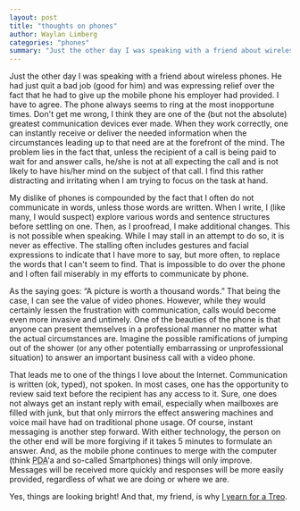 ```yaml
---
layout: post
title: "thoughts on phones"
author: Waylan Limberg
categories: "phones"
summary: "Just the other day I was speaking with a friend about wireless phones. He had just quit a bad job (good for him) and was expressing relief over the fact that he had to give up the mobile phone his employer had provided. I have to agree. The phone always seems to ring at the most inopportune times. Don't get me wrong, I think they are one of the (but not the absolute) greatest communication devices ever made. When they work correctly, one can instantly receive or deliver the needed information when the circumstances leading up to that need are at the forefront of the mind. The problem lies in the fact that, unless the recipient of a call is being paid to wait for and answer calls, he/she is not at all expecting the call and is not likely to have his/her mind on the subject of that call. I find this rather distracting and irritating when I am trying to focus on the task at hand."
---
```


Just the other day I was speaking with a friend about wireless phones. He had just quit a bad job (good for him) and was expressing relief over the fact that he had to give up the mobile phone his employer had provided. I have to agree. The phone always seems to ring at the most inopportune times. Don't get me wrong, I think they are one of the (but not the absolute) greatest communication devices ever made. When they work correctly, one can instantly receive or deliver the needed information when the circumstances leading up to that need are at the forefront of the mind. The problem lies in the fact that, unless the recipient of a call is being paid to wait for and answer calls, he/she is not at all expecting the call and is not likely to have his/her mind on the subject of that call. I find this rather distracting and irritating when I am trying to focus on the task at hand.

My dislike of phones is compounded by the fact that I often do not communicate in words, unless those words are written. When I write, I (like many, I would suspect) explore various words and sentence structures before settling on one. Then, as I proofread, I make additional changes. This is not possible when speaking. While I may stall in an attempt to do so, it is never as effective. The stalling often includes gestures and facial expressions to indicate that I have more to say, but more often, to replace the words that I can't seem to find. That is impossible to do over the phone and I often fail miserably in my efforts to communicate by phone.

As the saying goes: &#8220;A picture is worth a thousand words.&#8221; That being the case, I can see the value of video phones. However, while they would certainly lessen the frustration with communication, calls would become even more invasive and untimely. One of the beauties of the phone is that anyone can present themselves in a professional manner no matter what the actual circumstances are. Imagine the possible ramifications of jumping out of the shower (or any other potentially embarrassing or unprofessional situation) to answer an important business call with a video phone.

That leads me to one of the things I love about the Internet. Communication is written (ok, typed), not spoken. In most cases, one has the opportunity to review said text before the recipient has any access to it. Sure, one does not always get an instant reply with email, especially when mailboxes are filled with junk, but that only mirrors the effect answering machines and voice mail have had on traditional phone usage. Of course, instant messaging is another step forward. With either technology, the person on the other end will be more forgiving if it takes 5 minutes to formulate an answer. And, as the mobile phone continues to merge with the computer (think <acronym title="Personal Digital Assistant">PDA</acronym>'a and so-called Smartphones) things will only improve. Messages will be received more quickly and responses will be more easily provided, regardless of what we are doing or where we are.

Yes, things are looking bright! And that, my friend, is why <a href='http://achinghead.com/throb/index.php?p=16#treo' title="Hoping for a Treo 610">I yearn for a Treo</a>.